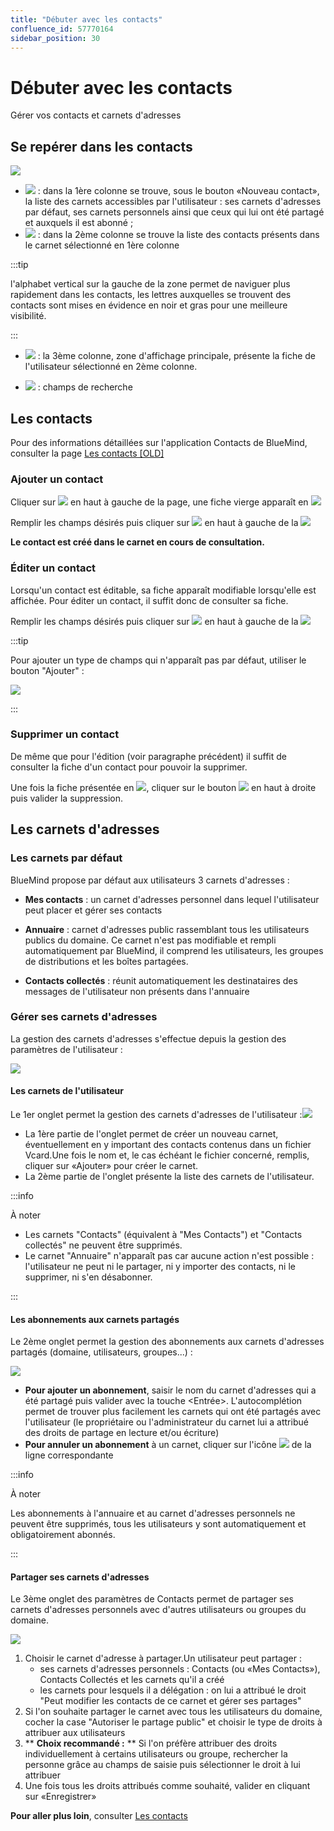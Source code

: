 ```yaml
---
title: "Débuter avec les contacts"
confluence_id: 57770164
sidebar_position: 30
---
```

# Débuter avec les contacts

Gérer vos contacts et carnets d'adresses

## Se repérer dans les contacts

![](../attachments/57770410/62555135.png)

- ![](../attachments/57769989/69896475.png) : dans la 1ère colonne se trouve, sous le bouton «Nouveau contact», la liste des carnets accessibles par l'utilisateur : ses carnets d'adresses par défaut, ses carnets personnels ainsi que ceux qui lui ont été partagé et auxquels il est abonné ;
- ![](../attachments/57769989/69896474.png) : dans la 2ème colonne se trouve la liste des contacts présents dans le carnet sélectionné en 1ère colonne


:::tip

l'alphabet vertical sur la gauche de la zone permet de naviguer plus rapidement dans les contacts, les lettres auxquelles se trouvent des contacts sont mises en évidence en noir et gras pour une meilleure visibilité.

:::

- ![](../attachments/57769989/69896473.png) : la 3ème colonne, zone d'affichage principale, présente la fiche de l'utilisateur sélectionné en 2ème colonne.

- ![](../attachments/57769989/69896472.png) : champs de recherche


## Les contacts

Pour des informations détaillées sur l'application Contacts de BlueMind, consulter la page [Les contacts [OLD]](/Guide_de_l_utilisateur/Les_contacts/)

### Ajouter un contact

Cliquer sur ![](../attachments/57770164/57770172.png) en haut à gauche de la page, une fiche vierge apparaît en ![](../attachments/57769989/69896473.png)

Remplir les champs désirés puis cliquer sur ![](../attachments/57770164/57770170.png) en haut à gauche de la ![](../attachments/57769989/69896473.png)

**Le contact est créé dans le carnet en cours de consultation.**

### Éditer un contact

Lorsqu'un contact est éditable, sa fiche apparaît modifiable lorsqu'elle est affichée. Pour éditer un contact, il suffit donc de consulter sa fiche.

Remplir les champs désirés puis cliquer sur ![](../attachments/57770164/57770170.png) en haut à gauche de la ![](../attachments/57769989/69896473.png)


:::tip

Pour ajouter un type de champs qui n'apparaît pas par défaut, utiliser le bouton "Ajouter" :

![](../attachments/57770164/57770166.png)

:::

### Supprimer un contact

De même que pour l'édition (voir paragraphe précédent) il suffit de consulter la fiche d'un contact pour pouvoir la supprimer.

Une fois la fiche présentée en ![](../attachments/57769989/69896473.png), cliquer sur le bouton ![](../attachments/57770164/57770168.png) en haut à droite puis valider la suppression.

## Les carnets d'adresses

### Les carnets par défaut

BlueMind propose par défaut aux utilisateurs 3 carnets d'adresses :

- **Mes contacts** : un carnet d'adresses personnel dans lequel l'utilisateur peut placer et gérer ses contacts

- **Annuaire** : carnet d'adresses public rassemblant tous les utilisateurs publics du domaine. Ce carnet n'est pas modifiable et rempli automatiquement par BlueMind, il comprend les utilisateurs, les groupes de distributions et les boîtes partagées.
- **Contacts collectés** : réunit automatiquement les destinataires des messages de l'utilisateur non présents dans l'annuaire


### Gérer ses carnets d'adresses

La gestion des carnets d'adresses s'effectue depuis la gestion des paramètres de l'utilisateur :

![](../attachments/57770060/57770071.png)

#### Les carnets de l'utilisateur

Le 1er onglet permet la gestion des carnets d'adresses de l'utilisateur :![](../attachments/57770425/57770436.png)

- La 1ère partie de l'onglet permet de créer un nouveau carnet, éventuellement en y important des contacts contenus dans un fichier Vcard.Une fois le nom et, le cas échéant le fichier concerné, remplis, cliquer sur «Ajouter» pour créer le carnet.
- La 2ème partie de l'onglet présente la liste des carnets de l'utilisateur.


:::info

À noter

- Les carnets "Contacts" (équivalent à "Mes Contacts") et "Contacts collectés" ne peuvent être supprimés.
- Le carnet "Annuaire" n'apparaît pas car aucune action n'est possible : l'utilisateur ne peut ni le partager, ni y importer des contacts, ni le supprimer, ni s'en désabonner.


:::


#### Les abonnements aux carnets partagés

Le 2ème onglet permet la gestion des abonnements aux carnets d'adresses partagés (domaine, utilisateurs, groupes...) :

![](../attachments/57770164/57770174.png)

- **Pour ajouter un abonnement**, saisir le nom du carnet d'adresses qui a été partagé puis valider avec la touche &lt;Entrée>. L'autocomplétion permet de trouver plus facilement les carnets qui ont été partagés avec l'utilisateur (le propriétaire ou l'administrateur du carnet lui a attribué des droits de partage en lecture et/ou écriture)
- **Pour annuler un abonnement** à un carnet, cliquer sur l'icône ![](../attachments/57769989/69896481.png) de la ligne correspondante


:::info

À noter

Les abonnements à l'annuaire et au carnet d'adresses personnels ne peuvent être supprimés, tous les utilisateurs y sont automatiquement et obligatoirement abonnés.

:::


#### Partager ses carnets d'adresses

Le 3ème onglet des paramètres de Contacts permet de partager ses carnets d'adresses personnels avec d'autres utilisateurs ou groupes du domaine.

![](../attachments/57770425/57770440.png)

1. Choisir le carnet d'adresse à partager.Un utilisateur peut partager :
    - ses carnets d'adresses personnels : Contacts (ou «Mes Contacts»), Contacts Collectés et les carnets qu'il a créé
    - les carnets pour lesquels il a délégation : on lui a attribué le droit "Peut modifier les contacts de ce carnet et gérer ses partages"
2. Si l'on souhaite partager le carnet avec tous les utilisateurs du domaine, cocher la case "Autoriser le partage public" et choisir le type de droits à attribuer aux utilisateurs
3. ** **Choix recommandé :** ** Si l'on préfère attribuer des droits individuellement à certains utilisateurs ou groupe, rechercher la personne grâce au champs de saisie puis sélectionner le droit à lui attribuer
4. Une fois tous les droits attribués comme souhaité, valider en cliquant sur «Enregistrer»


**Pour aller plus loin**, consulter [Les contacts](../Guide_de_l_utilisateur/Les_contacts/Decouvrir_les_contacts.md)
